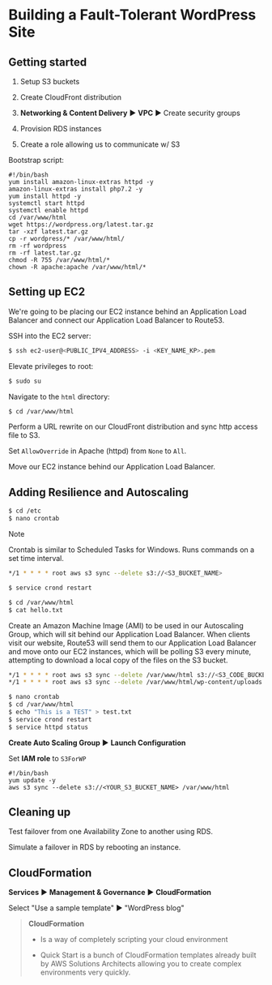 # Building a Fault-Tolerant WordPress Site

## Getting started

1. Setup S3 buckets

2. Create CloudFront distribution

3. **Networking & Content Delivery** ▶︎ **VPC** ▶ Create security groups

4. Provision RDS instances

5. Create a role allowing us to communicate w/ S3

Bootstrap script:

```script
#!/bin/bash
yum install amazon-linux-extras httpd -y 
amazon-linux-extras install php7.2 -y
yum install httpd -y
systemctl start httpd
systemctl enable httpd
cd /var/www/html
wget https://wordpress.org/latest.tar.gz
tar -xzf latest.tar.gz
cp -r wordpress/* /var/www/html/
rm -rf wordpress
rm -rf latest.tar.gz
chmod -R 755 /var/www/html/*
chown -R apache:apache /var/www/html/*
```

## Setting up EC2

We're going to be placing our EC2 instance behind an Application Load Balancer and connect our Application Load Balancer to Route53.

SSH into the EC2 server:

```zsh
$ ssh ec2-user@<PUBLIC_IPV4_ADDRESS> -i <KEY_NAME_KP>.pem 
```

Elevate privileges to root:

```zsh
$ sudo su
```

Navigate to the `html` directory:

```zsh
$ cd /var/www/html
```

Perform a URL rewrite on our CloudFront distribution and sync http access file to S3.

Set `AllowOverride` in Apache (httpd) from `None` to `All`.

Move our EC2 instance behind our Application Load Balancer.

## Adding Resilience and Autoscaling

```zsh
$ cd /etc
$ nano crontab
```

> [!NOTE]
> Crontab is similar to Scheduled Tasks for Windows. Runs commands on a set time interval.

```zsh
*/1 * * * * root aws s3 sync --delete s3://<S3_BUCKET_NAME>
```

```zsh
$ service crond restart
```

```zsh
$ cd /var/www/html
$ cat hello.txt
```

Create an Amazon Machine Image (AMI) to be used in our Autoscaling Group, which will sit behind our Application Load Balancer. When clients visit our website, Route53 will send them to our Application Load Balancer and move onto our EC2 instances, which will be polling S3 every minute, attempting to download a local copy of the files on the S3 bucket.

```zsh
*/1 * * * * root aws s3 sync --delete /var/www/html s3://<S3_CODE_BUCKET_NAME>
*/1 * * * * root aws s3 sync --delete /var/www/html/wp-content/uploads s3://<S3_MEDIA_BUCKET_NAME>
```

```zsh
$ nano crontab
$ cd /var/www/html
$ echo "This is a TEST" > test.txt
$ service crond restart
$ service httpd status
```

**Create Auto Scaling Group** ▶︎ **Launch Configuration**

Set **IAM role** to `S3ForWP`

```script
#!/bin/bash
yum update -y
aws s3 sync --delete s3://<YOUR_S3_BUCKET_NAME> /var/www/html
```

## Cleaning up

Test failover from one Availability Zone to another using RDS.

Simulate a failover in RDS by rebooting an instance.

## CloudFormation

**Services** ▶︎ **Management & Governance** ▶︎ **CloudFormation**

Select "Use a sample template" ▶︎ "WordPress blog"

> **CloudFormation**
>
> * Is a way of completely scripting your cloud environment
>
> * Quick Start is a bunch of CloudFormation templates already built by AWS Solutions Architects allowing you to create complex environments very quickly.

